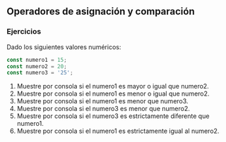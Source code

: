 
## Operadores de asignación y comparación

### Ejercicios

Dado los siguientes valores numéricos:

```javascript
const numero1 = 15;
const numero2 = 20;
const numero3 = '25';
```

1. Muestre por consola si el numero1 es mayor o igual que numero2.
2. Muestre por consola si el numero1 es menor o igual que numero2.
3. Muestre por consola si el numero1 es menor que numero3.
4. Muestre por consola si el numero3 es menor que numero2.
5. Muestre por consola si el numero3 es estrictamente diferente que numero1.
6. Muestre por consola si el numero1 es estrictamente igual al numero2.
